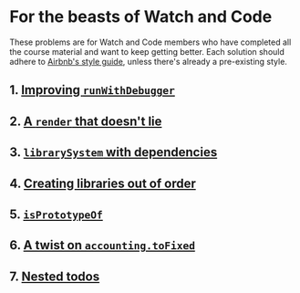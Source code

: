 # For the beasts of Watch and Code

These problems are for Watch and Code members who have completed all the course material and want to keep getting better. Each solution should adhere to [Airbnb's style guide](https://github.com/airbnb/javascript/tree/es5-deprecated/es5), unless there's already a pre-existing style.

## 1. [Improving `runWithDebugger`](https://github.com/gordonmzhu/beasts/issues/2)

## 2. [A `render` that doesn't lie](https://github.com/gordonmzhu/beasts/issues/6)

## 3. [`librarySystem` with dependencies](https://github.com/gordonmzhu/beasts/issues/1)

## 4. [Creating libraries out of order](https://github.com/gordonmzhu/beasts/issues/3)

## 5. [`isPrototypeOf`](https://github.com/gordonmzhu/beasts/issues/4)

## 6. [A twist on `accounting.toFixed`](https://github.com/gordonmzhu/beasts/issues/7)

## 7. [Nested todos](https://github.com/gordonmzhu/beasts/issues/11)
